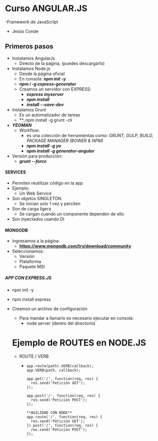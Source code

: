 # Curso ANGULAR.JS

-Framework de JavaScript

- Jesús Conde

## Primeros pasos

- Instalamos AngularJs
  - Directo de la página, (puedes descargarlo)
- Instalamos Node.js
  - Desde la página oficial
  - En consola: **_npm init -y_**
  - **_npm i -g express-generator_**
  - Creamos un servidor con EXPRESS:
    -  **_express myserver_**
    -  **_npm install_**
    -  **_install --save-dev_**
- Instalamos Grunt
  - Es un automatizador de tareas
  - **_npm install -g grunt -cli
- **_YEOMAN_**
  - Workflow: 
    - es una colección de herramientas como: _GRUNT, GULP, BUILD, PACKAGE MANAGER (BOWER & NPM)_
    - **_npm install -g yo_**
    - **_npm install -g generator-angular_**
- Versión para producción:
  - **_grunt --force_**

#### SERVICES

- Permiten reutilizar código en la app
- Ejemplo:
  - Un Web Service
- Son objetos SINGLETON
  - Se inician solo 1 vez y perciten
- Son de carga ligera
  - Se cargan cuando un componente dependen de ello
- Son inyectados usando DI

#### MONGODB

- Ingresamos a la página:
  - **https://www.mongodb.com/try/download/community**
- Seleccionamos:
  - Versión
  - Plataforma
  - Paquete MSI 

##### APP CON EXPRESS.JS

- npm init -y
- npm install express
- Creamos un archivo de configuración
  - Para mandar a llamarlo es necesario ejecutar en consola:
    - node server (dentro del directorio)

  # Ejemplo de ROUTES en NODE.JS
    - ROUTE / VERB
      - ```
        app.route(path).VERB(callback);
        app.VERB(path, callback);

        app.get('/', function(req, res) {
          res.send('Petición GET');
        });

        app.post('/', function(req, res) {
          res.send('Petición POST');
        });

        **AGILIDAD CON NODE**
        app.route('/', function(req, res) {
          res.send('Petición GET');
        }).post('/', function(req, res) {
          res.send('Petición POST');
        });
      ```